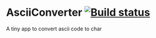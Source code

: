 # AsciiConverter  [![Build status](https://ci.appveyor.com/api/projects/status/r9c8c83kfuoctxm1?svg=true)](https://ci.appveyor.com/project/Radon222/asciiconverter)
A tiny app to convert ascii code to char
